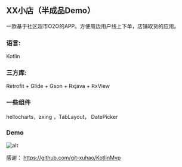    
## XX小店（半成品Demo）

   一款基于社区超市O2O的APP。方便周边用户线上下单，店铺取货的应用。 
   
   ### 语言:
   Kotlin
   
   ### 三方库:
   Retrofit + Glide + Gson + Rxjava + RxView
   
   ### 一些组件
   hellocharts，zxing ，TabLayout， DatePicker
   
   
   ### Demo 
   ![alt](demo_show.gif)

   感谢：
      https://github.com/git-xuhao/KotlinMvp
  